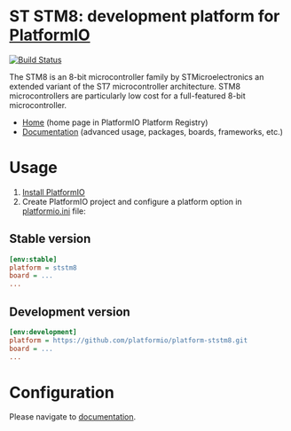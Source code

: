 # ST STM8: development platform for [PlatformIO](http://platformio.org)

[![Build Status](https://github.com/platformio/platform-ststm8/workflows/Examples/badge.svg)](https://github.com/platformio/platform-ststm8/actions)

The STM8 is an 8-bit microcontroller family by STMicroelectronics an extended variant of the ST7 microcontroller architecture. STM8 microcontrollers are particularly low cost for a full-featured 8-bit microcontroller.

* [Home](http://platformio.org/platforms/ststm8) (home page in PlatformIO Platform Registry)
* [Documentation](http://docs.platformio.org/page/platforms/ststm8.html) (advanced usage, packages, boards, frameworks, etc.)

# Usage

1. [Install PlatformIO](http://platformio.org)
2. Create PlatformIO project and configure a platform option in [platformio.ini](http://docs.platformio.org/page/projectconf.html) file:

## Stable version

```ini
[env:stable]
platform = ststm8
board = ...
...
```

## Development version

```ini
[env:development]
platform = https://github.com/platformio/platform-ststm8.git
board = ...
...
```

# Configuration

Please navigate to [documentation](http://docs.platformio.org/page/platforms/ststm8.html).
